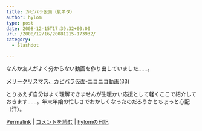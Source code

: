 ```yaml
---
title: カピバラ仮面（駄ネタ）
author: hylom
type: post
date: 2008-12-15T17:39:32+00:00
url: /2008/12/16/20081215-173932/
category:
  - Slashdot

---
```

なんか友人がよく分からない動画を作り出していました……。

  [メリークリスマス、カピバラ仮面‐ニコニコ動画(ββ)][1] 

とりあえず自分はよく理解できませんが生暖かい応援として軽くここで紹介しておきます……。年末年始の忙しさでおかしくなったのだろうかとちょっと心配（汗）。

  [Permalink][2] |   [コメントを読む][3] |   [hylomの日記][4]

 [1]: http://www.nicovideo.jp/watch/sm5562690
 [2]: http://slashdot.jp/~hylom/journal/461400
 [3]: http://slashdot.jp/~hylom/journal/461400#acomments
 [4]: http://slashdot.jp/~hylom/journal/
